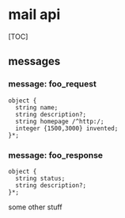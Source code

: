 
mail api
==========

[TOC]

## messages ##

### message: foo_request ###

~~~~{.orderly}
object {
  string name;
  string description?;
  string homepage /^http:/;
  integer {1500,3000} invented;
}*;
~~~~

### message: foo_response ###

~~~~{.orderly}
object {
  string status;
  string description?;
}*;
~~~~

some other stuff
